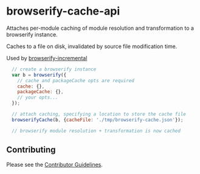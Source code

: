 # browserify-cache-api

Attaches per-module caching of module resolution and transformation to a browserify instance.

Caches to a file on disk, invalidated by source file modification time.

Used by [browserify-incremental](https://github.com/jsdf/browserify-incremental)

```js
  // create a browserify instance
  var b = browserify({
    // cache and packageCache opts are required
    cache: {},
    packageCache: {},
    // your opts...
  });

  // attach caching, specifying a location to store the cache file
  browserifyCache(b, {cacheFile: './tmp/browserify-cache.json'});

  // browserify module resolution + transformation is now cached
```

## Contributing

Please see the [Contributor Guidelines](CONTRIBUTING.md).
